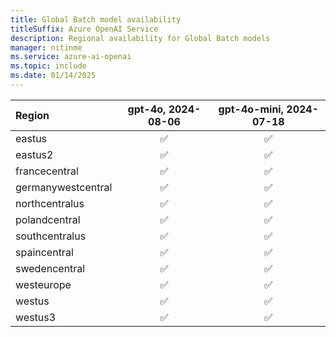 ```yaml
---
title: Global Batch model availability
titleSuffix: Azure OpenAI Service
description: Regional availability for Global Batch models
manager: nitinme
ms.service: azure-ai-openai
ms.topic: include
ms.date: 01/14/2025
---
```



| **Region**         |  **gpt-4o**, **2024-08-06**| **gpt-4o-mini**, **2024-07-18**  |
|:-------------------|:--------------------------:|:--------------------------:|
| eastus             | ✅                       | ✅                          |  
| eastus2            | ✅                       | ✅                          |  
| francecentral      | ✅                       | ✅                          |  
| germanywestcentral | ✅                       | ✅                          |   
| northcentralus     | ✅                       | ✅                          |  
| polandcentral      | ✅                       | ✅                          |  
| southcentralus     | ✅                       | ✅                          |  
| spaincentral       | ✅                       | ✅                          |
| swedencentral      | ✅                       | ✅                          |  
| westeurope         | ✅                       | ✅                          |  
| westus             | ✅                       | ✅                          |  
| westus3            | ✅                       | ✅                          |  